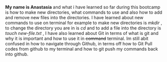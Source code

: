 **My name is Anastasia** and what i have learned so far during this bootcamp is how to make new directories, what commands to use and also how to add and remove new files into the directories.
I have learned about new commands to use on terminal for example to make new directories is *mkdir* , to change the directory you are in is *cd* and to add a file into the directory is *touch new-file.txt* ,
I have also learned about Git in terms of what is git and why it is important and how to use it in ~~command~~ terminal. 
Im still abit confused in how to navigate through Github, in terms off how to Git Pull codes from github to my terminal and how to git push my commands back into github.
